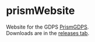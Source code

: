 # prismWebsite

Website for the GDPS [PrismGDPS](https://prismized.ncservers.xyz).<br>
Downloads are in the [releases tab](https://github.com/YeahhColix/prismWebsite/releases).
